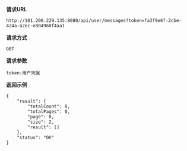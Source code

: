  
 **请求URL**  
     
    http://101.200.229.135:8080/api/user/messages?token=fa3f9e6f-2cbe-424a-a2ec-e804960f4aa1
    
 **请求方式**  
    
    GET  
 **请求参数**  
     
    token:用户凭据
    
 **返回示例**  

    {
        "result": {
            "totalCount": 0,
            "totalPages": 0,
            "page": 0,
            "size": 2,
            "result": []
        },
        "status": "OK"
    }